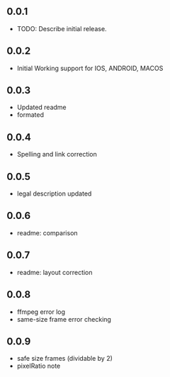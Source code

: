 ## 0.0.1

* TODO: Describe initial release.

## 0.0.2

* Initial Working support for IOS, ANDROID, MACOS

## 0.0.3

* Updated readme
* formated

## 0.0.4

* Spelling and link correction

## 0.0.5

* legal description updated

## 0.0.6

* readme: comparison

## 0.0.7

* readme: layout correction

## 0.0.8

* ffmpeg error log
* same-size frame error checking

## 0.0.9

* safe size frames (dividable by 2)
* pixelRatio note


